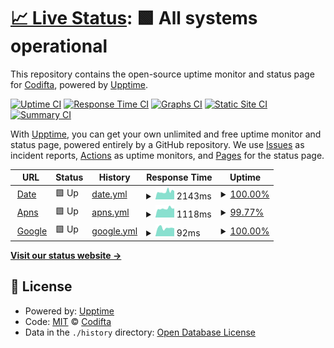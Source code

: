 # [📈 Live Status](https://Codifta.github.io/uptime): <!--live status--> **🟩 All systems operational**

This repository contains the open-source uptime monitor and status page for [Codifta](https://Codifta.github.io/uptime), powered by [Upptime](https://github.com/upptime/upptime).

[![Uptime CI](https://github.com/Codifta/uptime/workflows/Uptime%20CI/badge.svg)](https://github.com/Codifta/uptime/actions?query=workflow%3A%22Uptime+CI%22)
[![Response Time CI](https://github.com/Codifta/uptime/workflows/Response%20Time%20CI/badge.svg)](https://github.com/Codifta/uptime/actions?query=workflow%3A%22Response+Time+CI%22)
[![Graphs CI](https://github.com/Codifta/uptime/workflows/Graphs%20CI/badge.svg)](https://github.com/Codifta/uptime/actions?query=workflow%3A%22Graphs+CI%22)
[![Static Site CI](https://github.com/Codifta/uptime/workflows/Static%20Site%20CI/badge.svg)](https://github.com/Codifta/uptime/actions?query=workflow%3A%22Static+Site+CI%22)
[![Summary CI](https://github.com/Codifta/uptime/workflows/Summary%20CI/badge.svg)](https://github.com/Codifta/uptime/actions?query=workflow%3A%22Summary+CI%22)

With [Upptime](https://upptime.js.org), you can get your own unlimited and free uptime monitor and status page, powered entirely by a GitHub repository. We use [Issues](https://github.com/Codifta/uptime/issues) as incident reports, [Actions](https://github.com/Codifta/uptime/actions) as uptime monitors, and [Pages](https://Codifta.github.io/uptime) for the status page.

<!--start: status pages-->
<!-- This summary is generated by Upptime (https://github.com/upptime/upptime) -->
<!-- Do not edit this manually, your changes will be overwritten -->
<!-- prettier-ignore -->
| URL | Status | History | Response Time | Uptime |
| --- | ------ | ------- | ------------- | ------ |
| <img alt="" src="https://icons.duckduckgo.com/ip3/dubae.vip.ico" height="13"> [Date](https://dubae.vip) | 🟩 Up | [date.yml](https://github.com/Codifta/uptime/commits/HEAD/history/date.yml) | <details><summary><img alt="Response time graph" src="./graphs/date/response-time-week.png" height="20"> 2143ms</summary><br><a href="https://Codifta.github.io/uptime/history/date"><img alt="Response time 2733" src="https://img.shields.io/endpoint?url=https%3A%2F%2Fraw.githubusercontent.com%2FCodifta%2Fuptime%2FHEAD%2Fapi%2Fdate%2Fresponse-time.json"></a><br><a href="https://Codifta.github.io/uptime/history/date"><img alt="24-hour response time 2256" src="https://img.shields.io/endpoint?url=https%3A%2F%2Fraw.githubusercontent.com%2FCodifta%2Fuptime%2FHEAD%2Fapi%2Fdate%2Fresponse-time-day.json"></a><br><a href="https://Codifta.github.io/uptime/history/date"><img alt="7-day response time 2143" src="https://img.shields.io/endpoint?url=https%3A%2F%2Fraw.githubusercontent.com%2FCodifta%2Fuptime%2FHEAD%2Fapi%2Fdate%2Fresponse-time-week.json"></a><br><a href="https://Codifta.github.io/uptime/history/date"><img alt="30-day response time 2475" src="https://img.shields.io/endpoint?url=https%3A%2F%2Fraw.githubusercontent.com%2FCodifta%2Fuptime%2FHEAD%2Fapi%2Fdate%2Fresponse-time-month.json"></a><br><a href="https://Codifta.github.io/uptime/history/date"><img alt="1-year response time 2733" src="https://img.shields.io/endpoint?url=https%3A%2F%2Fraw.githubusercontent.com%2FCodifta%2Fuptime%2FHEAD%2Fapi%2Fdate%2Fresponse-time-year.json"></a></details> | <details><summary><a href="https://Codifta.github.io/uptime/history/date">100.00%</a></summary><a href="https://Codifta.github.io/uptime/history/date"><img alt="All-time uptime 96.83%" src="https://img.shields.io/endpoint?url=https%3A%2F%2Fraw.githubusercontent.com%2FCodifta%2Fuptime%2FHEAD%2Fapi%2Fdate%2Fuptime.json"></a><br><a href="https://Codifta.github.io/uptime/history/date"><img alt="24-hour uptime 100.00%" src="https://img.shields.io/endpoint?url=https%3A%2F%2Fraw.githubusercontent.com%2FCodifta%2Fuptime%2FHEAD%2Fapi%2Fdate%2Fuptime-day.json"></a><br><a href="https://Codifta.github.io/uptime/history/date"><img alt="7-day uptime 100.00%" src="https://img.shields.io/endpoint?url=https%3A%2F%2Fraw.githubusercontent.com%2FCodifta%2Fuptime%2FHEAD%2Fapi%2Fdate%2Fuptime-week.json"></a><br><a href="https://Codifta.github.io/uptime/history/date"><img alt="30-day uptime 98.60%" src="https://img.shields.io/endpoint?url=https%3A%2F%2Fraw.githubusercontent.com%2FCodifta%2Fuptime%2FHEAD%2Fapi%2Fdate%2Fuptime-month.json"></a><br><a href="https://Codifta.github.io/uptime/history/date"><img alt="1-year uptime 96.83%" src="https://img.shields.io/endpoint?url=https%3A%2F%2Fraw.githubusercontent.com%2FCodifta%2Fuptime%2FHEAD%2Fapi%2Fdate%2Fuptime-year.json"></a></details>
| <img alt="" src="https://icons.duckduckgo.com/ip3/sameerjunaid.tk.ico" height="13"> [Apns](https://sameerjunaid.tk) | 🟩 Up | [apns.yml](https://github.com/Codifta/uptime/commits/HEAD/history/apns.yml) | <details><summary><img alt="Response time graph" src="./graphs/apns/response-time-week.png" height="20"> 1118ms</summary><br><a href="https://Codifta.github.io/uptime/history/apns"><img alt="Response time 1148" src="https://img.shields.io/endpoint?url=https%3A%2F%2Fraw.githubusercontent.com%2FCodifta%2Fuptime%2FHEAD%2Fapi%2Fapns%2Fresponse-time.json"></a><br><a href="https://Codifta.github.io/uptime/history/apns"><img alt="24-hour response time 1115" src="https://img.shields.io/endpoint?url=https%3A%2F%2Fraw.githubusercontent.com%2FCodifta%2Fuptime%2FHEAD%2Fapi%2Fapns%2Fresponse-time-day.json"></a><br><a href="https://Codifta.github.io/uptime/history/apns"><img alt="7-day response time 1118" src="https://img.shields.io/endpoint?url=https%3A%2F%2Fraw.githubusercontent.com%2FCodifta%2Fuptime%2FHEAD%2Fapi%2Fapns%2Fresponse-time-week.json"></a><br><a href="https://Codifta.github.io/uptime/history/apns"><img alt="30-day response time 1095" src="https://img.shields.io/endpoint?url=https%3A%2F%2Fraw.githubusercontent.com%2FCodifta%2Fuptime%2FHEAD%2Fapi%2Fapns%2Fresponse-time-month.json"></a><br><a href="https://Codifta.github.io/uptime/history/apns"><img alt="1-year response time 1148" src="https://img.shields.io/endpoint?url=https%3A%2F%2Fraw.githubusercontent.com%2FCodifta%2Fuptime%2FHEAD%2Fapi%2Fapns%2Fresponse-time-year.json"></a></details> | <details><summary><a href="https://Codifta.github.io/uptime/history/apns">99.77%</a></summary><a href="https://Codifta.github.io/uptime/history/apns"><img alt="All-time uptime 67.06%" src="https://img.shields.io/endpoint?url=https%3A%2F%2Fraw.githubusercontent.com%2FCodifta%2Fuptime%2FHEAD%2Fapi%2Fapns%2Fuptime.json"></a><br><a href="https://Codifta.github.io/uptime/history/apns"><img alt="24-hour uptime 98.38%" src="https://img.shields.io/endpoint?url=https%3A%2F%2Fraw.githubusercontent.com%2FCodifta%2Fuptime%2FHEAD%2Fapi%2Fapns%2Fuptime-day.json"></a><br><a href="https://Codifta.github.io/uptime/history/apns"><img alt="7-day uptime 99.77%" src="https://img.shields.io/endpoint?url=https%3A%2F%2Fraw.githubusercontent.com%2FCodifta%2Fuptime%2FHEAD%2Fapi%2Fapns%2Fuptime-week.json"></a><br><a href="https://Codifta.github.io/uptime/history/apns"><img alt="30-day uptime 87.45%" src="https://img.shields.io/endpoint?url=https%3A%2F%2Fraw.githubusercontent.com%2FCodifta%2Fuptime%2FHEAD%2Fapi%2Fapns%2Fuptime-month.json"></a><br><a href="https://Codifta.github.io/uptime/history/apns"><img alt="1-year uptime 67.06%" src="https://img.shields.io/endpoint?url=https%3A%2F%2Fraw.githubusercontent.com%2FCodifta%2Fuptime%2FHEAD%2Fapi%2Fapns%2Fuptime-year.json"></a></details>
| <img alt="" src="https://icons.duckduckgo.com/ip3/www.google.com.ico" height="13"> [Google](https://www.google.com) | 🟩 Up | [google.yml](https://github.com/Codifta/uptime/commits/HEAD/history/google.yml) | <details><summary><img alt="Response time graph" src="./graphs/google/response-time-week.png" height="20"> 92ms</summary><br><a href="https://Codifta.github.io/uptime/history/google"><img alt="Response time 134" src="https://img.shields.io/endpoint?url=https%3A%2F%2Fraw.githubusercontent.com%2FCodifta%2Fuptime%2FHEAD%2Fapi%2Fgoogle%2Fresponse-time.json"></a><br><a href="https://Codifta.github.io/uptime/history/google"><img alt="24-hour response time 87" src="https://img.shields.io/endpoint?url=https%3A%2F%2Fraw.githubusercontent.com%2FCodifta%2Fuptime%2FHEAD%2Fapi%2Fgoogle%2Fresponse-time-day.json"></a><br><a href="https://Codifta.github.io/uptime/history/google"><img alt="7-day response time 92" src="https://img.shields.io/endpoint?url=https%3A%2F%2Fraw.githubusercontent.com%2FCodifta%2Fuptime%2FHEAD%2Fapi%2Fgoogle%2Fresponse-time-week.json"></a><br><a href="https://Codifta.github.io/uptime/history/google"><img alt="30-day response time 122" src="https://img.shields.io/endpoint?url=https%3A%2F%2Fraw.githubusercontent.com%2FCodifta%2Fuptime%2FHEAD%2Fapi%2Fgoogle%2Fresponse-time-month.json"></a><br><a href="https://Codifta.github.io/uptime/history/google"><img alt="1-year response time 134" src="https://img.shields.io/endpoint?url=https%3A%2F%2Fraw.githubusercontent.com%2FCodifta%2Fuptime%2FHEAD%2Fapi%2Fgoogle%2Fresponse-time-year.json"></a></details> | <details><summary><a href="https://Codifta.github.io/uptime/history/google">100.00%</a></summary><a href="https://Codifta.github.io/uptime/history/google"><img alt="All-time uptime 100.00%" src="https://img.shields.io/endpoint?url=https%3A%2F%2Fraw.githubusercontent.com%2FCodifta%2Fuptime%2FHEAD%2Fapi%2Fgoogle%2Fuptime.json"></a><br><a href="https://Codifta.github.io/uptime/history/google"><img alt="24-hour uptime 100.00%" src="https://img.shields.io/endpoint?url=https%3A%2F%2Fraw.githubusercontent.com%2FCodifta%2Fuptime%2FHEAD%2Fapi%2Fgoogle%2Fuptime-day.json"></a><br><a href="https://Codifta.github.io/uptime/history/google"><img alt="7-day uptime 100.00%" src="https://img.shields.io/endpoint?url=https%3A%2F%2Fraw.githubusercontent.com%2FCodifta%2Fuptime%2FHEAD%2Fapi%2Fgoogle%2Fuptime-week.json"></a><br><a href="https://Codifta.github.io/uptime/history/google"><img alt="30-day uptime 100.00%" src="https://img.shields.io/endpoint?url=https%3A%2F%2Fraw.githubusercontent.com%2FCodifta%2Fuptime%2FHEAD%2Fapi%2Fgoogle%2Fuptime-month.json"></a><br><a href="https://Codifta.github.io/uptime/history/google"><img alt="1-year uptime 100.00%" src="https://img.shields.io/endpoint?url=https%3A%2F%2Fraw.githubusercontent.com%2FCodifta%2Fuptime%2FHEAD%2Fapi%2Fgoogle%2Fuptime-year.json"></a></details>

<!--end: status pages-->

[**Visit our status website →**](https://Codifta.github.io/uptime)

## 📄 License

- Powered by: [Upptime](https://github.com/upptime/upptime)
- Code: [MIT](./LICENSE) © [Codifta](https://Codifta.github.io/uptime)
- Data in the `./history` directory: [Open Database License](https://opendatacommons.org/licenses/odbl/1-0/)
